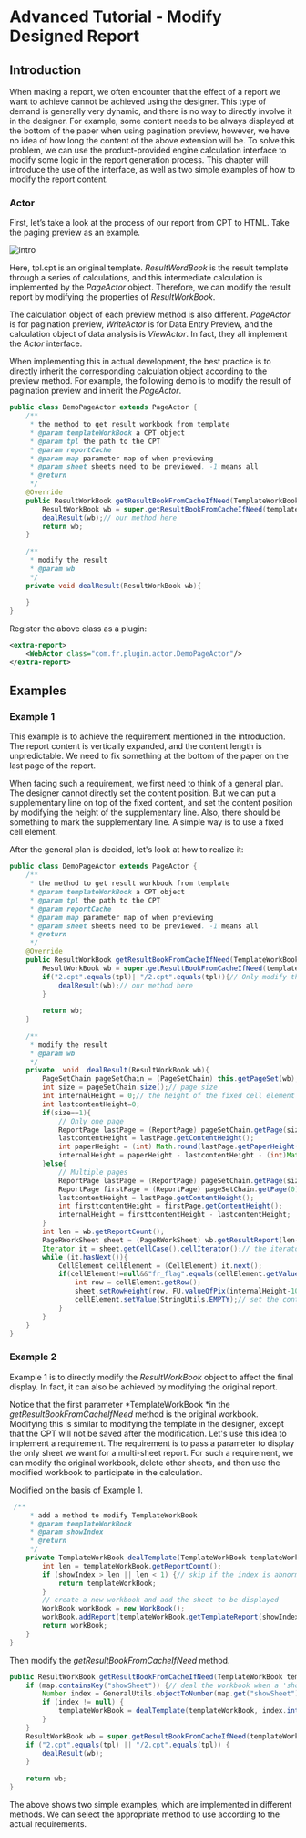 # Advanced Tutorial - Modify Designed Report

## Introduction
When making a report, we often encounter that the effect of a report we want to achieve cannot be achieved using the designer. This type of demand is generally very dynamic, and there is no way to directly involve it in the designer. For example, some content needs to be always displayed at the bottom of the paper when using pagination preview, however, we have no idea of how long the content of the above extension will be. To solve this problem, we can use the product-provided engine calculation interface to modify some logic in the report generation process. This chapter will introduce the use of the interface, as well as two simple examples of how to modify the report content.

### Actor
First, let’s take a look at the process of our report from CPT to HTML. Take the paging preview as an example.

![intro](./images/intro.png)

Here, tpl.cpt is an original template. *ResultWordBook* is the result template through a series of calculations, and this intermediate calculation is implemented by the *PageActor* object. Therefore, we can modify the result report by modifying the properties of *ResultWorkBook*.

The calculation object of each preview method is also different. *PageActor* is for pagination preview, *WriteActor* is for Data Entry Preview, and the calculation object of data analysis is *ViewActor*. In fact, they all implement the *Actor* interface.

When implementing this in actual development, the best practice is to directly inherit the corresponding calculation object according to the preview method. For example, the following demo is to modify the result of pagination preview and inherit the *PageActor*.
```java
public class DemoPageActor extends PageActor {
    /**
     * the method to get result workbook from template
     * @param templateWorkBook a CPT object
     * @param tpl the path to the CPT
     * @param reportCache
     * @param map parameter map of when previewing
     * @param sheet sheets need to be previewed. -1 means all
     * @return
     */
    @Override
    public ResultWorkBook getResultBookFromCacheIfNeed(TemplateWorkBook templateWorkBook, String tpl, ReportCache reportCache, Map<String, Object> map, int sheet) {
        ResultWorkBook wb = super.getResultBookFromCacheIfNeed(templateWorkBook, tpl, reportCache, map, sheet);
        dealResult(wb);// our method here
        return wb;
    }
  
    /**
     * modify the result
     * @param wb
     */
    private void dealResult(ResultWorkBook wb){
  
    }
}
```
Register the above class as a plugin:
```xml
<extra-report>
    <WebActor class="com.fr.plugin.actor.DemoPageActor"/>
</extra-report> 
```

## Examples
### Example 1
This example is to achieve the requirement mentioned in the introduction. The report content is vertically expanded, and the content length is unpredictable. We need to fix something at the bottom of the paper on the last page of the report.

When facing such a requirement, we first need to think of a general plan. The designer cannot directly set the content position. But we can put a supplementary line on top of the fixed content, and set the content position by modifying the height of the supplementary line. Also, there should be something to mark the supplementary line. A simple way is to use a fixed cell element.

After the general plan is decided, let's look at how to realize it:
```java
public class DemoPageActor extends PageActor {
    /**
     * the method to get result workbook from template
     * @param templateWorkBook a CPT object
     * @param tpl the path to the CPT
     * @param reportCache
     * @param map parameter map of when previewing
     * @param sheet sheets need to be previewed. -1 means all
     * @return
     */
    @Override
    public ResultWorkBook getResultBookFromCacheIfNeed(TemplateWorkBook templateWorkBook, String tpl, ReportCache reportCache, Map<String, Object> map, int sheet) {
        ResultWorkBook wb = super.getResultBookFromCacheIfNeed(templateWorkBook, tpl, reportCache, map, sheet);
        if("2.cpt".equals(tpl)||"/2.cpt".equals(tpl)){// Only modify the report named "2.cpt"
            dealResult(wb);// our method here
        }
  
        return wb;
    }
  
    /**
     * modify the result
     * @param wb
     */
    private  void  dealResult(ResultWorkBook wb){
        PageSetChain pageSetChain = (PageSetChain) this.getPageSet(wb);// get page set of the workbook
        int size = pageSetChain.size();// page size
        int internalHeight = 0;// the height of the fixed cell element
        int lastcontentHeight=0;
        if(size==1){
            // Only one page
            ReportPage lastPage = (ReportPage) pageSetChain.getPage(size - 1);
            lastcontentHeight = lastPage.getContentHeight();
            int paperHeight = (int) Math.round(lastPage.getPaperHeight().toPixD(96));
            internalHeight = paperHeight - lastcontentHeight - (int)Math.round(lastPage.getMarginBottom().toPixD(96)) - (int)Math.round(lastPage.getMarginTop().toPixD(96));
        }else{
            // Multiple pages
            ReportPage lastPage = (ReportPage) pageSetChain.getPage(size - 1);
            ReportPage firstPage = (ReportPage) pageSetChain.getPage(0);
            lastcontentHeight = lastPage.getContentHeight();
            int firsttcontentHeight = firstPage.getContentHeight();
            internalHeight = firsttcontentHeight - lastcontentHeight;
        }
        int len = wb.getReportCount();
        PageRWorkSheet sheet = (PageRWorkSheet) wb.getResultReport(len-1);// get the last sheet
        Iterator it = sheet.getCellCase().cellIterator();// the iterator to get cell elements
        while (it.hasNext()){
            CellElement cellElement = (CellElement) it.next();
            if(cellElement!=null&&"fr_flag".equals(cellElement.getValue())){// get the cell element we are looking for
                int row = cellElement.getRow();
                sheet.setRowHeight(row, FU.valueOfPix(internalHeight-10, 96));// cut 10 px to avoid extra pagination after adding content
                cellElement.setValue(StringUtils.EMPTY);// set the content to empty
            }
        }
    }
}
```

### Example 2
Example 1 is to directly modify the *ResultWorkBook* object to affect the final display. In fact, it can also be achieved by modifying the original report.

Notice that the first parameter *TemplateWorkBook *in the *getResultBookFromCacheIfNeed* method is the original workbook. Modifying this is similar to modifying the template in the designer, except that the CPT will not be saved after the modification. Let's use this idea to implement a requirement. The requirement is to pass a parameter to display the only sheet we want for a multi-sheet report. For such a requirement, we can modify the original workbook, delete other sheets, and then use the modified workbook to participate in the calculation.

Modified on the basis of Example 1.
```java
 /**
     * add a method to modify TemplateWorkBook
     * @param templateWorkBook
     * @param showIndex
     * @return
     */
    private TemplateWorkBook dealTemplate(TemplateWorkBook templateWorkBook, int showIndex) {
        int len = templateWorkBook.getReportCount();
        if (showIndex > len || len < 1) {// skip if the index is abnormal
            return templateWorkBook;
        }
        // create a new workbook and add the sheet to be displayed
        WorkBook workBook = new WorkBook();
        workBook.addReport(templateWorkBook.getTemplateReport(showIndex - 1));
        return workBook;
    }
}
```
Then modify the *getResultBookFromCacheIfNeed* method.
```java
public ResultWorkBook getResultBookFromCacheIfNeed(TemplateWorkBook templateWorkBook, String tpl, ReportCache reportCache, Map<String, Object> map, int sheet) {
    if (map.containsKey("showSheet")) {// deal the workbook when a 'showSheet'
        Number index = GeneralUtils.objectToNumber(map.get("showSheet"), true);
        if (index != null) {
            templateWorkBook = dealTemplate(templateWorkBook, index.intValue());
        }
    }
    ResultWorkBook wb = super.getResultBookFromCacheIfNeed(templateWorkBook, tpl, reportCache, map, sheet);
    if ("2.cpt".equals(tpl) || "/2.cpt".equals(tpl)) {
        dealResult(wb);
    }
  
    return wb;
}
```
The above shows two simple examples, which are implemented in different methods. We can select the appropriate method to use according to the actual requirements.

<link rel="stylesheet" href="//cdn.bootcss.com/gitalk/1.7.0/gitalk.min.css"></link>
<script src="//cdn.bootcss.com/gitalk/1.7.0/gitalk.min.js"></script>
<div id="gitalk-container"></div>
<script>
    var gitalk = new Gitalk({
        clientID: '08230253bee67abb4384',
        clientSecret: '509e24756efaf3cc4423400c03fa755c1bcf2785',
        repo: 'developer-guide',
        owner: 'finereport-joe',
        admin: ['finereport-joe'],
        id: location.pathname
    })
</script>